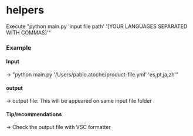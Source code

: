 # helpers

Execute "python main.py 'input file path' '[YOUR LANGUAGES SEPARATED WITH COMMAS]'"
### Example
#### Input
 -> "python main.py '/Users/pablo.atoche/product-file.yml' 'es,pt,ja,zh'"
#### output
 -> output file: This will be appeared on same input file folder
#### Tip/recommendations
 -> Check the output file with VSC formatter
